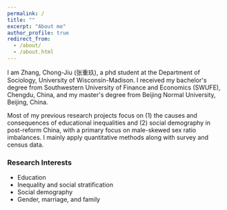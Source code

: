 ```yaml
---
permalink: /
title: ""
excerpt: "About me"
author_profile: true
redirect_from: 
  - /about/
  - /about.html
---
```


I am Zhang, Chong-Jiu (张重玖), a phd student at the Department of Sociology, University of Wisconsin-Madison. I received my bachelor's degree from Southwestern University of Finance and Economics (SWUFE), Chengdu, China, and my master's degree from Beijing Normal University, Beijing, China. 

Most of my previous research projects focus on (1) the causes and consequences of educational inequalities and (2) social demography in post-reform China, with a primary focus on male-skewed sex ratio imbalances. I mainly apply quantitative methods along with survey and census data.


### Research Interests
- Education
- Inequality and social stratification
- Social demography 
- Gender, marriage, and family
